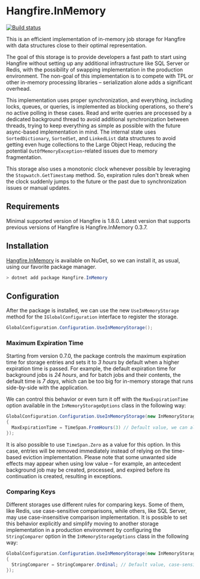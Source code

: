 # Hangfire.InMemory

[![Build status](https://ci.appveyor.com/api/projects/status/yq82w8ji419c61vy?svg=true)](https://ci.appveyor.com/project/HangfireIO/hangfire-inmemory)

This is an efficient implementation of in-memory job storage for Hangfire with data structures close to their optimal representation.

The goal of this storage is to provide developers a fast path to start using Hangfire without setting up any additional infrastructure like SQL Server or Redis, with the possibility of swapping implementation in the production environment. The non-goal of this implementation is to compete with TPL or other in-memory processing libraries – serialization alone adds a significant overhead.

This implementation uses proper synchronization, and everything, including locks, queues, or queries, is implemented as blocking operations, so there's no active polling in these cases. Read and write queries are processed by a dedicated background thread to avoid additional synchronization between threads, trying to keep everything as simple as possible with the future async-based implementation in mind. The internal state uses `SortedDictionary`, `SortedSet`, and `LinkedList` data structures to avoid getting even huge collections to the Large Object Heap, reducing the potential `OutOfMemoryException`-related issues due to memory fragmentation.

This storage also uses a monotonic clock whenever possible by leveraging the `Stopwatch.GetTimestamp` method. So, expiration rules don't break when the clock suddenly jumps to the future or the past due to synchronization issues or manual updates.

## Requirements

Minimal supported version of Hangfire is 1.8.0. Latest version that supports previous versions of Hangfire is Hangfire.InMemory 0.3.7.

## Installation

[Hangfire.InMemory](https://www.nuget.org/packages/Hangfire.InMemory/) is available on NuGet, so we can install it, as usual, using our favorite package manager.

```powershell
> dotnet add package Hangfire.InMemory
```

## Configuration

After the package is installed, we can use the new `UseInMemoryStorage` method for the `IGlobalConfiguration` interface to register the storage.

```csharp
GlobalConfiguration.Configuration.UseInMemoryStorage();
```

### Maximum Expiration Time

Starting from version 0.7.0, the package controls the maximum expiration time for storage entries and sets it to *3 hours* by default when a higher expiration time is passed. For example, the default expiration time for background jobs is *24 hours*, and for batch jobs and their contents, the default time is *7 days*, which can be too big for in-memory storage that runs side-by-side with the application.

We can control this behavior or even turn it off with the `MaxExpirationTime` option available in the `InMemoryStorageOptions` class in the following way:

```csharp
GlobalConfiguration.Configuration.UseInMemoryStorage(new InMemoryStorageOptions
{
  MaxExpirationTime = TimeSpan.FromHours(3) // Default value, we can also set it to `null` to disable.
});
```

It is also possible to use `TimeSpan.Zero` as a value for this option. In this case, entries will be removed immediately instead of relying on the time-based eviction implementation. Please note that some unwanted side effects may appear when using low value – for example, an antecedent background job may be created, processed, and expired before its continuation is created, resulting in exceptions.

### Comparing Keys

Different storages use different rules for comparing keys. Some of them, like Redis, use case-sensitive comparisons, while others, like SQL Server, may use case-insensitive comparison implementation. It is possible to set this behavior explicitly and simplify moving to another storage implementation in a production environment by configuring the `StringComparer` option in the `InMemoryStorageOptions` class in the following way:

```csharp
GlobalConfiguration.Configuration.UseInMemoryStorage(new InMemoryStorageOptions
{
  StringComparer = StringComparer.Ordinal; // Default value, case-sensitive.
});
```
